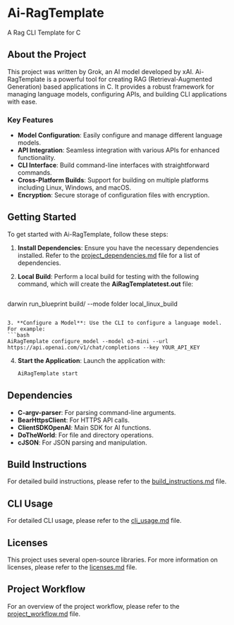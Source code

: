 # Ai-RagTemplate
A Rag CLI Template for C

## About the Project
This project was written by Grok, an AI model developed by xAI. Ai-RagTemplate is a powerful tool for creating RAG (Retrieval-Augmented Generation) based applications in C. It provides a robust framework for managing language models, configuring APIs, and building CLI applications with ease.

### Key Features
- **Model Configuration**: Easily configure and manage different language models.
- **API Integration**: Seamless integration with various APIs for enhanced functionality.
- **CLI Interface**: Build command-line interfaces with straightforward commands.
- **Cross-Platform Builds**: Support for building on multiple platforms including Linux, Windows, and macOS.
- **Encryption**: Secure storage of configuration files with encryption.

## Getting Started
To get started with Ai-RagTemplate, follow these steps:

1. **Install Dependencies**: Ensure you have the necessary dependencies installed. Refer to the [project_dependencies.md](/docs/project_dependencies.md) file for a list of dependencies.

2. **Local Build**: Perform a local build for testing with the following command, which will create the **AiRagTemplatetest.out** file:
   ```bash
darwin run_blueprint build/ --mode folder local_linux_build
   ```

3. **Configure a Model**: Use the CLI to configure a language model. For example:
   ```bash
   AiRagTemplate configure_model --model o3-mini --url https://api.openai.com/v1/chat/completions --key YOUR_API_KEY
   ```

4. **Start the Application**: Launch the application with:
   ```bash
   AiRagTemplate start
   ```

## Dependencies
- **C-argv-parser**: For parsing command-line arguments.
- **BearHttpsClient**: For HTTPS API calls.
- **ClientSDKOpenAI**: Main SDK for AI functions.
- **DoTheWorld**: For file and directory operations.
- **cJSON**: For JSON parsing and manipulation.

## Build Instructions
For detailed build instructions, please refer to the [build_instructions.md](/docs/build_instructions.md) file.

## CLI Usage
For detailed CLI usage, please refer to the [cli_usage.md](/docs/cli_usage.md) file.

## Licenses
This project uses several open-source libraries. For more information on licenses, please refer to the [licenses.md](/docs/licenses.md) file.

## Project Workflow
For an overview of the project workflow, please refer to the [project_workflow.md](/docs/project_workflow.md) file.
